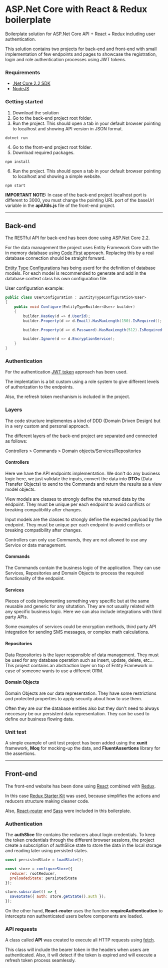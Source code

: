# ASP.Net Core with React & Redux boilerplate

Boilerplate solution for ASP.Net Core API + React + Redux including user authentication.

This solution contains two projects for back-end and front-end with small implementation of few endpoints and pages to showcase the registration, login and role authentication processes using JWT tokens.

### Requirements

- [.Net Core 2.2 SDK](https://dotnet.microsoft.com/download)
- [NodeJS](https://nodejs.org/en/)


### Getting started

1. Download the solution
2. Go to the back-end project root folder.
3. Run the project. This should open a tab in your default browser pointing to localhost and showing API version in JSON format.
```
dotnet run
```
4. Go to the front-end project root folder.
5. Download required packages.
```
npm install
```
6. Run the project. This should open a tab in your default browser pointing to localhost and showing a simple website.
```
npm start
```

**IMPORTANT NOTE:** In case of the back-end project localhost port is different to 3000, you must change the pointing URL port of the baseUrl variable in the **apiUtils.js** file of the front-end project.


---

## Back-end

The RESTful API for back-end has been done using ASP.Net Core 2.2.

For the data management the project uses Entity Framework Core with the in memory database using [Code First](https://docs.microsoft.com/en-us/ef/ef6/modeling/code-first/workflows/new-database) approach. Replacing this by a real database connection should be straight forward.

[Entity Type Configurations](https://docs.microsoft.com/en-us/dotnet/api/system.data.entity.modelconfiguration.entitytypeconfiguration-1?view=entity-framework-6.2.0) has being userd for the definition of database models. 
For each model is recommended to generate and add in the database context class his own configuration file.

User configuration example:

```csharp
public class UserConfiguration : IEntityTypeConfiguration<User>
{
    public void Configure(EntityTypeBuilder<User> builder)
    {
        builder.HasKey(d => d.UserId);
        builder.Property(d => d.Email).HasMaxLength(150).IsRequired();

        builder.Property(d => d.Password).HasMaxLength(512).IsRequired();

        builder.Ignore(d => d.EncryptionService);
    }
}
```

### Authentication

For the authentication [JWT token](https://jwt.io/) approach has been used.

The implentation is a bit custom using a role system to give different levels of authorization to the endpoints.

Also, the refresh token mechanism is included in the project.

### Layers

The code structure implementes a kind of DDD (Domain Driven Design) but in a very custom and personal approach.

The different layers of the back-end project are separated and connected as follows:

Controllers > Commands > Domain objects/Services/Repositories

#### Controllers

Here we have the API endpoints implementation. We don't do any business logic here, we just validate the inputs, convert the data into **DTOs** (Data Transfer Objects) to send to the Commands and return the results as a view model objects.

View models are classes to strongly define the returned data by the endpoint. They must be unique per each endpoint to avoid conflicts or breaking compatibility after changes.

Input models are the classes to strongly define the expected payload by the endpoint. They must be unique per each endpoint to avoid conflicts or breaking compatibility after changes.

Controllers can only use Commands, they are not allowed to use any Service or data management.

#### Commands

The Commands contain the business logic of the application. They can use Services, Repositories and Domain Objects to process the required functionality of the endpoint.

#### Services

Pieces of code implementing something very specific but at the same reusable and generic for any situtation. They are not usually related with any specific business logic. Here we can also include integrations with third party APIs.

Some examples of services could be encryption methods, third party API integration for sending SMS messages, or complex math calculations.

#### Repositories

Data Repositories is the layer responsible of data management. They must be used for any database operation such as insert, update, delete, etc... This project contains an abstraction layer on top of Entity Framework in case of someone wants to use a different ORM.

#### Domain Objects

Domain Objects are our data representation. They have some restrictions and protected properties to apply security about how to use them.

Often they are our the database entities also but they don't need to always neccesary be our persistent data representation. They can be used to define our business flowing data.

### Unit test

A simple example of unit test project has been added using the **xunit** framework, **Moq** for mocking-up the data, and **FluentAssertions** library for the assertions.

---

## Front-end

The front-end website has been done using [React](https://reactjs.org/) combined with [Redux](https://redux.js.org/).

In this case [Redux Starter Kit](https://redux-starter-kit.js.org/) was used, because simplifies the actions and reducers structure making cleaner code.

Also, [React-router](https://www.npmjs.com/package/react-router) and [Sass](https://sass-lang.com/) were included in this boilerplate.

### Authentication

The **authSlice** file contains the reducers about login credentials.
To keep the token credentials through the different browser sessions, the project create a subscription of  authSlice state to store the data in the local storage and reading later using persisted states.

```javascript
const persistedState = loadState();

const store = configureStore({
  reducer: rootReducer,
  preloadedState: persistedState
});

store.subscribe(() => {
  saveState({ auth: store.getState().auth });
});
```

On the other hand, **React-router** uses the function **requireAuthentication** to intercepts non authenticated users before components are loaded.

### API requests

A class called **API** was created to execute all HTTP requests using [fetch](https://github.com/github/fetch).

This class will include the bearer token in the headers when users are authenticated. Also, it will detect if the token is expired and will execute a refresh token process seamlessly.

